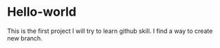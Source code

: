 # Hello-world
This is the first project
I will try to learn github skill.
I find a way to create new branch.
